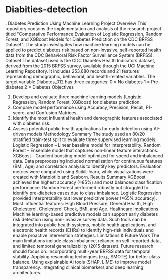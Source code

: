 # Diabities-detection
: Diabetes Prediction Using Machine
Learning
Project Overview
This repository contains the implementation and analysis of the research project titled
"Comparative Performance Evaluation of Logistic Regression, Random Forest, and
XGBoost Models for Diabetes Prediction on the CDC BRFSS Dataset". The study
investigates how machine learning models can be applied to predict diabetes risk based
on non-invasive, self-reported health data from the CDC Behavioral Risk Factor
Surveillance System (BRFSS).
Dataset
The dataset used is the CDC Diabetes Health Indicators dataset, derived from the 2015
BRFSS survey, available through the UCI Machine Learning Repository. It includes
253,680 records and 21 features representing demographic, behavioral, and
health-related variables. The target variable Diabetes_012 has three categories: 0 = No
diabetes 1 = Pre-diabetes 2 = Diabetes
Objectives
1. Develop and evaluate three machine learning models (Logistic Regression, Random
Forest, XGBoost) for diabetes prediction.
2. Compare model performance using Accuracy, Precision, Recall, F1-score, and
Confusion Matrices.
3. Identify the most influential health and demographic features associated with diabetes
risk.
4. Assess potential public health applications for early detection using AI-driven models
   Methodology Summary
The study used an 80/20 stratified train-test split to evaluate three supervised learning
models: Logistic Regression – Linear baseline model for interpretability. Random Forest
– Ensemble model that captures non-linear feature interactions. XGBoost – Gradient
boosting model optimized for speed and imbalanced data. Data preprocessing included
normalization for continuous features (BMI, Age) and correlation analysis to identify key
predictors. Evaluation metrics were computed using Scikit-learn, while visualizations were
created with Matplotlib and Seaborn.
Results Summary
XGBoost achieved the highest accuracy (≈85%) and most balanced classification
performance. Random Forest performed robustly but struggled to identify pre-diabetes
cases due to class imbalance. Logistic Regression provided interpretability but lower
predictive power (≈65% accuracy). Most influential features: High Blood Pressure, General
Health, High Cholesterol, Cholesterol Check, BMI, and Age.
Healthcare Implications
Machine learning-based predictive models can support early diabetes risk detection using
non-invasive survey data. Such tools can be integrated into public health systems, mobile
health applications, and electronic health records (EHRs) to identify high-risk individuals
and enable proactive intervention strategies.
Limitations & Future Work
The main limitations include class imbalance, reliance on self-reported data, and limited
temporal generalizability (2015 dataset). Future research should focus on: Incorporating
multi-year BRFSS data for temporal stability. Applying resampling techniques (e.g.,
SMOTE) for better class balance. Using explainable AI tools (SHAP, LIME) to improve
model transparency. Integrating clinical biomarkers and deep learning architectures.
